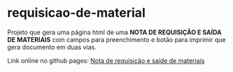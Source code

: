 # requisicao-de-material


Projeto que gera uma página html de uma **NOTA DE REQUISIÇÃO E SAÍDA DE MATERIAIS** com campos para preenchimento 
e botão para imprimir que gera documento em duas vias.

Link online no github pages: [Nota de requisição e saíde de materiais](https://leandromelolm.github.io/requisicao-de-material/)